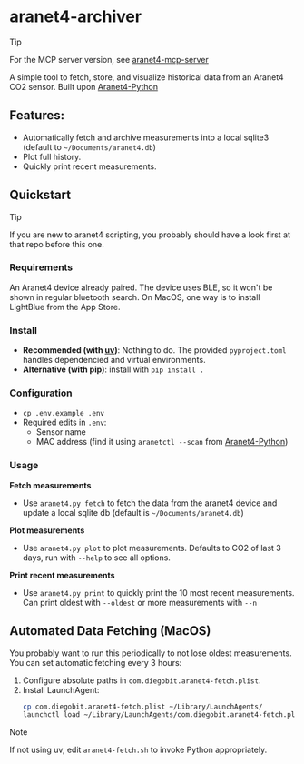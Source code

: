 # aranet4-archiver

> [!TIP]
> For the MCP server version, see [aranet4-mcp-server](https://github.com/diegobit/aranet4-mcp-server)

A simple tool to fetch, store, and visualize historical data from an Aranet4 CO2 sensor. Built upon [Aranet4-Python](https://github.com/Anrijs/Aranet4-Python)

## Features:
- Automatically fetch and archive measurements into a local sqlite3 (default to `~/Documents/aranet4.db`)
- Plot full history.
- Quickly print recent measurements.

## Quickstart

> [!TIP]
> If you are new to aranet4 scripting, you probably should have a look first at that repo before this one.

### Requirements

An Aranet4 device already paired. The device uses BLE, so it won't be shown in regular bluetooth search. On MacOS, one way is to install LightBlue from the App Store.

### Install

- **Recommended (with [uv](https://docs.astral.sh/uv/))**: Nothing to do. The provided `pyproject.toml` handles dependencied and virtual environments.
- **Alternative (with pip)**: install with `pip install .`

### Configuration

- `cp .env.example .env`
- Required edits in `.env`:
   - Sensor name
   - MAC address (find it using `aranetctl --scan` from [Aranet4-Python](https://github.com/Anrijs/Aranet4-Python))

### Usage

**Fetch measurements**

- Use `aranet4.py fetch` to fetch the data from the aranet4 device and update a local sqlite db (default is `~/Documents/aranet4.db`)

**Plot measurements**

- Use `aranet4.py plot` to plot measurements. Defaults to CO2 of last 3 days, run with `--help` to see all options.

**Print recent measurements**
- Use `aranet4.py print` to quickly print the 10 most recent measurements. Can print oldest with `--oldest` or more measurements with `--n`

## Automated Data Fetching (MacOS)

You probably want to run this periodically to not lose oldest measurements. You can set automatic fetching every 3 hours: 

1. Configure absolute paths in `com.diegobit.aranet4-fetch.plist`.
2. Install LaunchAgent:
   ```bash
   cp com.diegobit.aranet4-fetch.plist ~/Library/LaunchAgents/
   launchctl load ~/Library/LaunchAgents/com.diegobit.aranet4-fetch.plist
   ```

> [!NOTE]
> If not using uv, edit `aranet4-fetch.sh` to invoke Python appropriately.

